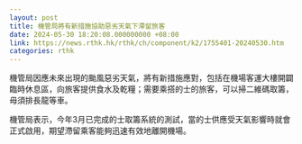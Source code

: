 ```yaml
---
layout: post
title: 機管局將有新措施協助惡劣天氣下滯留旅客
date: 2024-05-30 18:20:08.000000000 +08:00
link: https://news.rthk.hk/rthk/ch/component/k2/1755401-20240530.htm
categories: rthk
---
```


機管局因應未來出現的颱風惡劣天氣，將有新措施應對，包括在機場客運大樓開闢臨時休息區，向旅客提供食水及乾糧；需要乘搭的士的旅客，可以掃二維碼取籌，毋須排長龍等車。

機管局表示，今年3月已完成的士取籌系統的測試，當的士供應受天氣影響時就會正式啟用，期望滯留乘客能夠迅速有效地離開機場。
